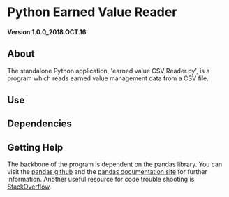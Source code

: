 


# **Python Earned Value Reader**
#### Version 1.0.0_2018.OCT.16


## About
The standalone Python application, 'earned value CSV Reader.py', is a program which reads earned value management data from a 
CSV file.


## Use

## Dependencies

## Getting Help
The backbone of the program is dependent on the pandas library. You can visit the [pandas github](https://github.com/pandas-dev/pandas/blob/master/README.md) 
and the [pandas documentation site](http://pandas.pydata.org/pandas-docs/stable/) for further information. Another useful resource
for code trouble shooting is [StackOverflow](https://stackoverflow.com/).
